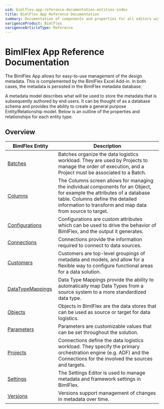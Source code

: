 ```yaml
---
uid: bimlflex-app-reference-documentation-entities-index
title: BimlFlex App Reference Documentation
summary: Documentation of components and properties for all editors within BimlFlex 
varigenceProduct: BimlFlex
varigenceArticleType: Reference
---
```


# BimlFlex App Reference Documentation

The BimlFlex App allows for easy-to-use management of the design metadata. This is complemented by the BimlFlex Excel Add-in. In both cases, the metadata is persisted in the BimlFlex metadata database.

A metadata model describes what will be used to store the metadata that is subsequently authored by end users. It can be thought of as a database schema and provides the ability to create a general purpose Entity/Relationship model.
Below is an outline of the properties and relationships for each entity type.

## Overview
  
| <div style="width:150px">BimlFlex Entity</div> | Description |
| --------- | ----------- |
|[Batches](xref:bimlflex-app-reference-documentation-Batches) | Batches organize the data logistics workload. They are used by Projects to manage the order of execution, and a Project must be associated to a Batch.|
|[Columns](xref:bimlflex-app-reference-documentation-Columns) | The Columns screen allows for managing the individual components for an Object, for example the attributes of a database table. Columns define the detailed information to transform and map data from source to target.|
|[Configurations](xref:bimlflex-app-reference-documentation-Configurations) | Configurations are custom attributes which can be used to drive the behavior of BimlFlex, and the output it generates. |
|[Connections](xref:bimlflex-app-reference-documentation-Connections) | Connections provide the information required to connect to data sources.|
|[Customers](xref:bimlflex-app-reference-documentation-Customers) | Customers are top-level groupings of metadata and models, and allow for a flexible way to configure functional areas for a data solution. |
|[DataTypeMappings](xref:bimlflex-app-reference-documentation-DataTypeMappings) | Data Type Mappings provide the ability to automatically map Data Types from a source system to a more standardized data type. |
|[Objects](xref:bimlflex-app-reference-documentation-Objects) | Objects in BimlFlex are the data stores that can be used as source or target for data logistics.|
|[Parameters](xref:bimlflex-app-reference-documentation-Parameters) | Parameters are customizable values that can be set throughout the solution.|
|[Projects](xref:bimlflex-app-reference-documentation-Projects) | Connections define the data logistics workload. They specify the primary orchestration engine (e.g. ADF) and the Connections for the involved the sources and targets. |
|[Settings](xref:bimlflex-app-reference-documentation-Settings) | The Settings Editor is used to manage metadata and framework settings in BimlFlex.|
|[Versions](xref:bimlflex-app-reference-documentation-Versions) | Versions support management of changes in metadata over time.|
